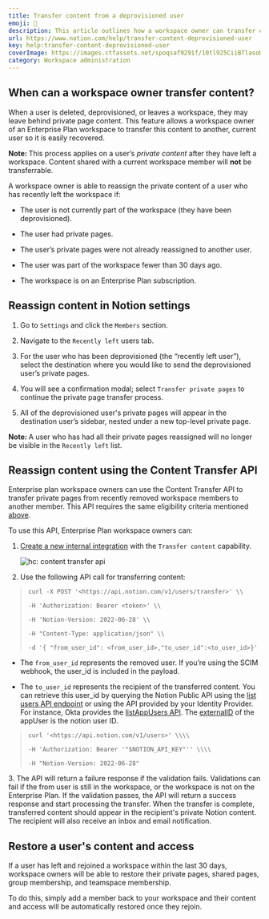 ```yaml
---
title: Transfer content from a deprovisioned user
emoji: 📖
description: This article outlines how a workspace owner can transfer content from a member who has been deprovisioned from an Enterprise Plan workspace 📖
url: https://www.notion.com/help/transfer-content-deprovisioned-user
key: help:transfer-content-deprovisioned-user
coverImage: https://images.ctfassets.net/spoqsaf9291f/10tl925CiiBTlasoUaxaM1/60befda7bdd6eb12cc9bc1811cf9cbba/Duplicate_public_pages_-_hero.png
category: Workspace administration
---
```


## When can a workspace owner transfer content?

When a user is deleted, deprovisioned, or leaves a workspace, they may leave behind private page content. This feature allows a workspace owner of an Enterprise Plan workspace to transfer this content to another, current user so it is easily recovered.

**Note:&#x20;**&#x54;his process applies on a user’s *private content* after they have left a workspace. Content shared with a current workspace member will **not** be transferrable.

A workspace owner is able to reassign the private content of a user who has recently left the workspace if:

* The user is not currently part of the workspace (they have been deprovisioned).

* The user had private pages.

* The user’s private pages were not already reassigned to another user.

* The user was part of the workspace fewer than 30 days ago.

* The workspace is on an Enterprise Plan subscription.

## Reassign content in Notion settings

1. Go to `Settings` and click the `Members` section.

2. Navigate to the `Recently left` users tab.

3. For the user who has been deprovisioned (the “recently left user”), select the destination where you would like to send the deprovisioned user’s private pages.

4. You will see a confirmation modal; select `Transfer private pages` to continue the private page transfer process.

5. All of the deprovisioned user's private pages will appear in the destination user’s sidebar, nested under a new top-level private page.

**Note:&#x20;**&#x41; user who has had all their private pages reassigned will no longer be visible in the `Recently left` list.

## Reassign content using the Content Transfer API

Enterprise plan workspace owners can use the Content Transfer API to transfer private pages from recently removed workspace members to another member. This API requires the same eligibility criteria mentioned [above](https://www.notion.com/help/transfer-content-deprovisioned-user#when-can-a-workspace-owner-transfer-content).

To use this API, Enterprise Plan workspace owners can:

1. [Create a new internal integration](https://www.notion.com/profile/integrations) with the `Transfer content` capability.

   ![hc: content transfer api](https://images.ctfassets.net/spoqsaf9291f/1xgJY9WrwhBD6kf9Uopl7l/0bd3f1489e482ae1cdbafab5143e3f94/content_transfer_api.webp)

2. Use the following API call for transferring content:

> `curl -X POST '<https://api.notion.com/v1/users/transfer>' \\`
>
> `-H 'Authorization: Bearer <token>' \\`
>
> `-H 'Notion-Version: 2022-06-28' \\`
>
> `-H "Content-Type: application/json" \\`
>
> `-d '{ "from_user_id": <from_user_id>,"to_user_id":<to_user_id>}'`

* The `from_user_id` represents the removed user. If you’re using the SCIM webhook, the user\_id is included in the payload.

* The `to_user_id` represents the recipient of the transferred content. You can retrieve this user\_id by querying the Notion Public API using the [list users API endpoint](https://developers.notion.com/reference/get-users) or using the API provided by your Identity Provider. For instance, Okta provides the [listAppUsers API](https://developer.okta.com/docs/api/openapi/okta-management/management/tag/ApplicationUsers/#tag/ApplicationUsers/operation/listApplicationUsers). The [externalID](https://developer.okta.com/docs/api/openapi/okta-management/management/tag/ApplicationUsers/#tag/ApplicationUsers/operation/listApplicationUsers!c=200\&path=externalId\&t=response) of the appUser is the notion user ID.

> `curl '<https://api.notion.com/v1/users>' \\\\`
>
> `-H 'Authorization: Bearer '"$NOTION_API_KEY"'' \\\\`
>
> `-H "Notion-Version: 2022-06-28"`

3\. The API will return a failure response if the validation fails. Validations can fail if the from user is still in the workspace, or the workspace is not on the Enterprise Plan. If the validation passes, the API will return a success response and start processing the transfer. When the transfer is complete, transferred content should appear in the recipient's private Notion content. The recipient will also receive an inbox and email notification.

## Restore a user's content and access

If a user has left and rejoined a workspace within the last 30 days, workspace owners will be able to restore their private pages, shared pages, group membership, and teamspace membership.

To do this, simply add a member back to your workspace and their content and access will be automatically restored once they rejoin.
